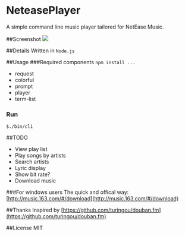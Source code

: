 NeteasePlayer
=============

A simple command line music player tailored for NetEase Music.

##Screenshot
![](http://incognita.u.qiniudn.com/NeteasePlayer_screenshot.png
)

##Details
Written in `Node.js`

##Usage
###Required components `npm install ...`
* request
* colorful
* prompt
* player
* term-list

### Run
`$./bin/cli`


##TODO
* View play list
* Play songs by artists
* Search artists
* Lyric display
* Show bit rate?
* Download music


###For windows users
The quick and offical way:
[http://music.163.com/#/download](http://music.163.com/#/download)

##Thanks
Inspired by [https://github.com/turingou/douban.fm](https://github.com/turingou/douban.fm)

##License
MIT
